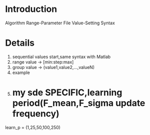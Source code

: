 # Introduction #

Algorithm Range-Parameter File Value-Setting Syntax


# Details #

  1. sequential values start,same syntax with Matlab
  1. range value -> [min:step:max]
  1. group value -> (value1,value2,...,valueN)
  1. example
  1. # my sde SPECIFIC,learning period(F\_mean,F\_sigma update frequency)
learn\_p = (1,25,50,100,250)
